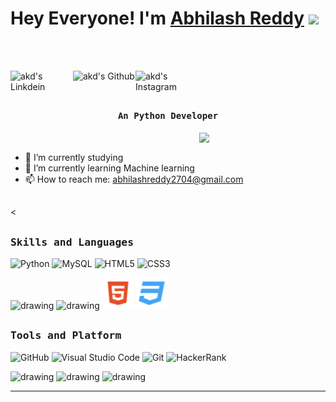 # Hey Everyone! I'm [Abhilash Reddy](https://github.com/kiransagar1) <img src="https://github.com/himanshusharma89/himanshusharma89/blob/master/Hi.gif" width="25px">
<br><br>

<a href="www.linkedin.com/in/gangula-abhilash-reddy-3a048025b">
  <img align="left" alt="akd's Linkdein" width="100px" src="https://img.shields.io/badge/Linkedin-0A66C2?style=for-the-badge&logo=Linkedin&logoColor=white" />
</a>
<a href="https://www.bing.com/ck/a?!&&p=f9f90a32e67b34ccJmltdHM9MTcwODQ3MzYwMCZpZ3VpZD0zMDM3ODlmMC0wMmQ3LTY0MmUtMjUxNC05ZGRhMDNmNDY1YzgmaW5zaWQ9NTIwOA&ptn=3&ver=2&hsh=3&fclid=303789f0-02d7-642e-2514-9dda03f465c8&psq=AbhilashReddy27+github&u=a1aHR0cHM6Ly9naXRodWIuY29tL0FiaGlsYXNoUmVkZHkyNw&ntb=1">
  <img align="left" alt="akd's Github" width="100px" src="https://img.shields.io/badge/Github-181717?style=for-the-badge&logo=Github&logoColor=white" />
</a>
<a href="https://www.instagram.com/abhilashreddy_gangula?igsh=MTZncDJ2dmNqaDMxaw==">
  <img align="left" alt="akd's Instagram" width="100px" src="https://img.shields.io/badge/Instagram-E4405F?style=for-the-badge&logo=instagram&logoColor=white" />
</a>


<br><br>


## <p align="center"><h4 align="center"><samp> An Python Developer </samp></h4></p>

<div>
<img align="right" src="https://th.bing.com/th/id/OIP.VaHT7gdMMQYeEnb5NpXXLgHaEK?pid=ImgDet&w=474&h=266&rs=1" width="40%"/>
  <br>
  
- 🔭 I’m currently studying
- 🌱 I’m currently learning Machine learning
- 📫 How to reach me: abhilashreddy2704@gmail.com
  <br>
</div>

##

<div>
<

##
<h3><b><samp>Skills and Languages</samp></b></h3>


![Python](https://img.shields.io/badge/Python-3776AB?style=flat-square&logo=Python&logoColor=white)
![MySQL](https://img.shields.io/badge/MySQL-4479A1?style=flat-square&logo=MySQL&logoColor=white)
![HTML5](https://img.shields.io/badge/HTML5-E34F26?style=flat-square&logo=HTML5&logoColor=white)
![CSS3](https://img.shields.io/badge/CSS3-1572B6?style=flat-square&logo=CSS3&logoColor=white)


<span>


<img src="https://github.com/amandewatnitrr/amandewatnitrr/blob/main/imgs/python-5.svg" alt="drawing" width="50"/>
<img src="https://github.com/amandewatnitrr/amandewatnitrr/blob/main/imgs/mysql-6.svg" alt="drawing" width="50"/>
<img src="https://github.com/amandewatnitrr/amandewatnitrr/blob/main/imgs/html.svg" alt="drawing" width="50"/>
<img src="https://github.com/amandewatnitrr/amandewatnitrr/blob/main/imgs/css.svg" alt="drawing" width="50"/>


  </span>
    
##
<h3><b><samp>Tools and Platform</samp></b></h3>

![GitHub](https://img.shields.io/badge/GitHub-181717?style=flat-square&logo=github)
![Visual Studio Code](https://img.shields.io/badge/Visual_Studio_Code-007ACC?style=flat-square&logo=Visual-Studio-Code&logoColor=white)
![Git](https://img.shields.io/badge/Git-F05032?style=flat-square&logo=Git&logoColor=white)
![HackerRank](https://img.shields.io/badge/HackerRank-107C10?style=flat-square&logo=HackerRank&logoColor=black)

  
<span>
<img src="https://github.com/amandewatnitrr/amandewatnitrr/blob/main/imgs/visual-studio-code.svg" alt="drawing" width="40"/>
<img src="https://github.com/amandewatnitrr/amandewatnitrr/blob/main/imgs/git-icon.svg" alt="drawing" width="40"/>
<img src="https://github.com/amandewatnitrr/amandewatnitrr/blob/main/imgs/hackerrank.svg" alt="drawing" width="50"/>
</span>
<hr> 
  
